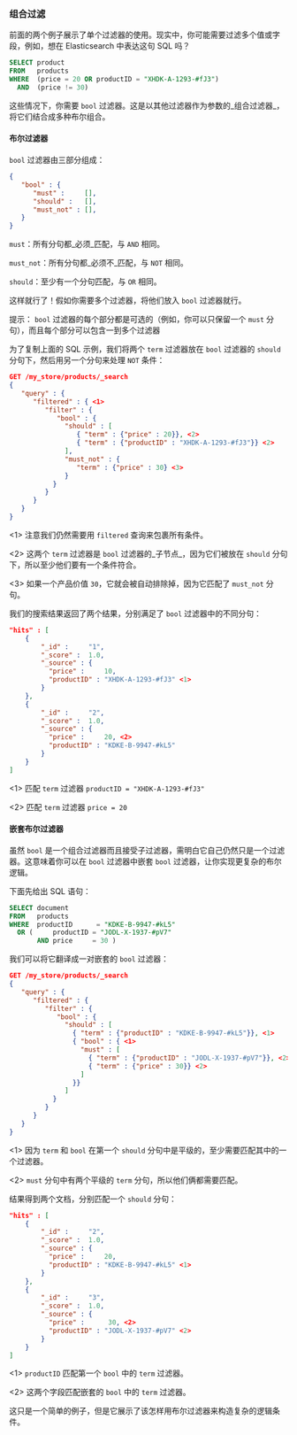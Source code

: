 ### 组合过滤

前面的两个例子展示了单个过滤器的使用。现实中，你可能需要过滤多个值或字段，例如，想在 Elasticsearch 中表达这句 SQL 吗？

```sql
SELECT product
FROM   products
WHERE  (price = 20 OR productID = "XHDK-A-1293-#fJ3")
  AND  (price != 30)
```

这些情况下，你需要 `bool` 过滤器。这是以其他过滤器作为参数的_组合过滤器_，将它们结合成多种布尔组合。

#### 布尔过滤器

`bool` 过滤器由三部分组成：

```json
{
   "bool" : {
      "must" :     [],
      "should" :   [],
      "must_not" : [],
   }
}
```

`must`：所有分句都_必须_匹配，与 `AND` 相同。

`must_not`：所有分句都_必须不_匹配，与 `NOT` 相同。

`should`：至少有一个分句匹配，与 `OR` 相同。

这样就行了！假如你需要多个过滤器，将他们放入 `bool` 过滤器就行。

提示：
  `bool` 过滤器的每个部分都是可选的（例如，你可以只保留一个 `must` 分句），而且每个部分可以包含一到多个过滤器

为了复制上面的 SQL 示例，我们将两个 `term` 过滤器放在 `bool` 过滤器的 `should` 分句下，然后用另一个分句来处理 `NOT` 条件：

```json
GET /my_store/products/_search
{
   "query" : {
      "filtered" : { <1>
         "filter" : {
            "bool" : {
              "should" : [
                 { "term" : {"price" : 20}}, <2>
                 { "term" : {"productID" : "XHDK-A-1293-#fJ3"}} <2>
              ],
              "must_not" : {
                 "term" : {"price" : 30} <3>
              }
           }
         }
      }
   }
}
```

<!-- SENSE: 080_Structured_Search/10_Bool_filter.json -->

<1> 注意我们仍然需要用 `filtered` 查询来包裹所有条件。

<2> 这两个 `term` 过滤器是 `bool` 过滤器的_子节点_，因为它们被放在 `should` 分句下，所以至少他们要有一个条件符合。

<3> 如果一个产品价值 `30`，它就会被自动排除掉，因为它匹配了 `must_not` 分句。

我们的搜索结果返回了两个结果，分别满足了 `bool` 过滤器中的不同分句：

```json
"hits" : [
    {
        "_id" :     "1",
        "_score" :  1.0,
        "_source" : {
          "price" :     10,
          "productID" : "XHDK-A-1293-#fJ3" <1>
        }
    },
    {
        "_id" :     "2",
        "_score" :  1.0,
        "_source" : {
          "price" :     20, <2>
          "productID" : "KDKE-B-9947-#kL5"
        }
    }
]
```

<1> 匹配 `term` 过滤器 `productID = "XHDK-A-1293-#fJ3"`

<2> 匹配 `term` 过滤器 `price = 20`

#### 嵌套布尔过滤器

虽然 `bool` 是一个组合过滤器而且接受子过滤器，需明白它自己仍然只是一个过滤器。这意味着你可以在 `bool` 过滤器中嵌套 `bool` 过滤器，让你实现更复杂的布尔逻辑。

下面先给出 SQL 语句：

```sql
SELECT document
FROM   products
WHERE  productID      = "KDKE-B-9947-#kL5"
  OR (     productID = "JODL-X-1937-#pV7"
       AND price     = 30 )
```

我们可以将它翻译成一对嵌套的 `bool` 过滤器：

```json
GET /my_store/products/_search
{
   "query" : {
      "filtered" : {
         "filter" : {
            "bool" : {
              "should" : [
                { "term" : {"productID" : "KDKE-B-9947-#kL5"}}, <1>
                { "bool" : { <1>
                  "must" : [
                    { "term" : {"productID" : "JODL-X-1937-#pV7"}}, <2>
                    { "term" : {"price" : 30}} <2>
                  ]
                }}
              ]
           }
         }
      }
   }
}
```

<!-- SENSE: 080_Structured_Search/10_Bool_filter.json -->

<1> 因为 `term` 和 `bool` 在第一个 `should` 分句中是平级的，至少需要匹配其中的一个过滤器。

<2> `must` 分句中有两个平级的 `term` 分句，所以他们俩都需要匹配。

结果得到两个文档，分别匹配一个 `should` 分句：

```json
"hits" : [
    {
        "_id" :     "2",
        "_score" :  1.0,
        "_source" : {
          "price" :     20,
          "productID" : "KDKE-B-9947-#kL5" <1>
        }
    },
    {
        "_id" :     "3",
        "_score" :  1.0,
        "_source" : {
          "price" :      30, <2>
          "productID" : "JODL-X-1937-#pV7" <2>
        }
    }
]
```

<1> `productID` 匹配第一个 `bool` 中的 `term` 过滤器。

<2> 这两个字段匹配嵌套的 `bool` 中的 `term` 过滤器。

这只是一个简单的例子，但是它展示了该怎样用布尔过滤器来构造复杂的逻辑条件。
